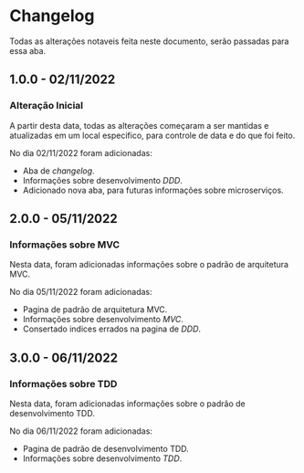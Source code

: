 # Changelog
Todas as alterações notaveis feita neste documento, serão passadas para essa aba.

## 1.0.0 - 02/11/2022

### Alteração Inicial

A partir desta data, todas as alterações começaram a ser mantidas e atualizadas em um local especifico, para controle de data e do que foi feito.

No dia 02/11/2022 foram adicionadas:  
  
-  Aba de *changelog*.  
-  Informações sobre desenvolvimento _DDD_.  
-  Adicionado nova aba, para futuras informações sobre microserviços.

## 2.0.0 - 05/11/2022

### Informações sobre MVC

Nesta data, foram adicionadas informações sobre o padrão de arquitetura MVC.  

No dia 05/11/2022 foram adicionadas:  
  
-  Pagina de padrão de arquitetura MVC.  
-  Informações sobre desenvolvimento _MVC_.  
-  Consertado indices errados na pagina de _DDD_.

## 3.0.0 - 06/11/2022

### Informações sobre TDD

Nesta data, foram adicionadas informações sobre o padrão de desenvolvimento TDD.  

No dia 06/11/2022 foram adicionadas:  
  
-  Pagina de padrão de desenvolvimento TDD.  
-  Informações sobre desenvolvimento _TDD_.  